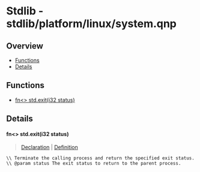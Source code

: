 
# Stdlib - stdlib/platform/linux/system.qnp

## Overview
 - [Functions](#functions)
 - [Details](#details)


## Functions
 - [fn<> std.exit(i32 status)](#ref_eb78693fadf04010c87ebfa3ac55eadf)

## Details
#### <a id="ref_eb78693fadf04010c87ebfa3ac55eadf"/>fn<> std.exit(i32 status)
> [Declaration](/stdlib/system.qnp?plain=1#L10) | [Definition](/stdlib/platform/linux/system.qnp?plain=1#L13)
```qinp
\\ Terminate the calling process and return the specified exit status.
\\ @param status The exit status to return to the parent process.
```


